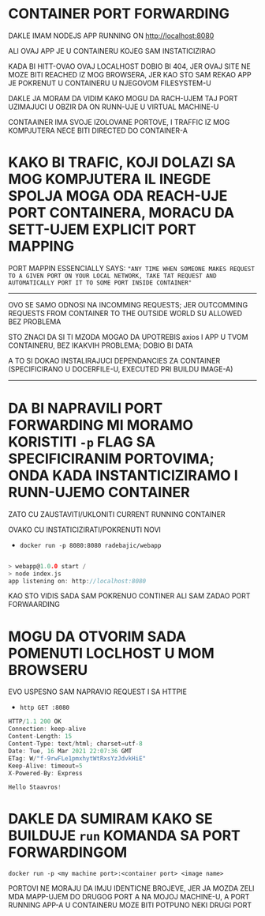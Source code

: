 # CONTAINER PORT FORWARDING

DAKLE IMAM NODEJS APP RUNNING ON <http://localhost:8080>

ALI OVAJ APP JE U CONTAINERU KOJEG SAM INSTATICIZIRAO

KADA BI HITT-OVAO OVAJ LOCALHOST DOBIO BI 404, JER OVAJ SITE NE MOZE BITI REACHED IZ MOG BROWSERA, JER KAO STO SAM REKAO APP JE POKRENUT U CONTAINERU U NJEGOVOM FILESYSTEM-U

DAKLE JA MORAM DA VIDIM KAKO MOGU DA RACH-UJEM TAJ PORT UZIMAJUCI U OBZIR DA ON RUNN-UJE U VIRTUAL MACHINE-U

CONTAAINER IMA SVOJE IZOLOVANE PORTOVE, I TRAFFIC IZ MOG KOMPJUTERA NECE BITI DIRECTED DO CONTAINER-A

# KAKO BI TRAFIC, KOJI DOLAZI SA MOG KOMPJUTERA IL INEGDE SPOLJA MOGA ODA REACH-UJE PORT CONTAINERA, MORACU DA SETT-UJEM EXPLICIT PORT MAPPING

PORT MAPPIN ESSENCIALLY SAYS: `"ANY TIME WHEN SOMEONE MAKES REQUEST TO A GIVEN PORT ON YOUR LOCAL NETWORK, TAKE TAT REQUEST AND AUTOMATICALLY PORT IT TO SOME PORT INSIDE CONTAINER"`

***

OVO SE SAMO ODNOSI NA INCOMMING REQUESTS; JER OUTCOMMING REQUESTS FROM CONTAINER TO THE OUTSIDE WORLD SU ALLOWED BEZ PROBLEMA

STO ZNACI DA SI TI MZODA MOGAO DA UPOTREBIS axios I APP U TVOM CONTAINERU, BEZ IKAKVIH PROBLEMA; DOBIO BI DATA

A TO SI DOKAO INSTALIRAJUCI DEPENDANCIES ZA CONTAINER (SPECIFICIRANO U DOCERFILE-U, EXECUTED PRI BUILDU IMAGE-A)

***

# DA BI NAPRAVILI PORT FORWARDING MI MORAMO KORISTITI `-p` FLAG SA SPECIFICIRANIM PORTOVIMA; ONDA KADA INSTANTICIZIRAMO I RUNN-UJEMO CONTAINER

ZATO CU ZAUSTAVITI/UKLONITI CURRENT RUNNING CONTAINER

OVAKO CU INSTATICIZIRATI/POKRENUTI NOVI

- `docker run -p 8080:8080 radebajic/webapp`


```c

> webapp@1.0.0 start /                                          
> node index.js
app listening on: http://localhost:8080   
```

KAO STO VIDIS SADA SAM POKRENUO CONTINER ALI SAM ZADAO PORT FORWAARDING

# MOGU DA OTVORIM SADA POMENUTI LOCLHOST U MOM BROWSERU

EVO USPESNO SAM NAPRAVIO REQUEST I SA HTTPIE

- `http GET :8080`

```c
HTTP/1.1 200 OK
Connection: keep-alive
Content-Length: 15
Content-Type: text/html; charset=utf-8
Date: Tue, 16 Mar 2021 22:07:36 GMT
ETag: W/"f-9rwFLe1pmxhytWtRxsYzJdvkHiE"
Keep-Alive: timeout=5
X-Powered-By: Express

Hello Staavros!

```

# DAKLE DA SUMIRAM KAKO SE BUILDUJE `run` KOMANDA SA PORT FORWARDINGOM

`docker run -p <my machine port>:<container port> <image name>`

PORTOVI NE MORAJU DA IMJU IDENTICNE BROJEVE, JER JA MOZDA ZELI MDA MAPP-UJEM DO DRUGOG PORT A NA MOJOJ MACHINE-U, A PORT RUNNING APP-A U CONTAINERU MOZE BITI POTPUNO NEKI DRUGI PORT 
